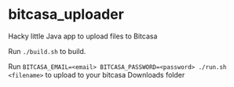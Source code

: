 bitcasa_uploader
================

Hacky little Java app to upload files to Bitcasa

Run ```./build.sh``` to build.

Run ```BITCASA_EMAIL=<email> BITCASA_PASSWORD=<password> ./run.sh <filename>``` to upload <filename> to your bitcasa Downloads folder
